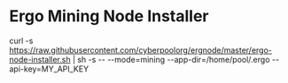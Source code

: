 # Ergo Mining Node Installer

curl -s https://raw.githubusercontent.com/cyberpoolorg/ergnode/master/ergo-node-installer.sh | sh -s -- --mode=mining --app-dir=/home/pool/.ergo --api-key=MY_API_KEY
